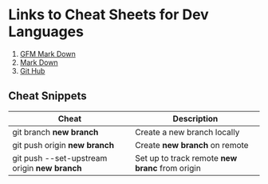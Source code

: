 # Links to Cheat Sheets for Dev Languages

1. [GFM Mark Down](https://github.com/adam-p/markdown-here/wiki/Markdown-Here-Cheatsheet) 
2. [Mark Down](https://daringfireball.net/projects/markdown/)
3. [Git Hub](https://services.github.com/on-demand/downloads/github-git-cheat-sheet.pdf)

## Cheat Snippets
Cheat | Description
--- | ---
git branch __new branch__ | Create a new branch locally
git push origin __new branch__ | Create __new branch__ on remote
git push --set-upstream origin __new branch__ | Set up to track remote __new branc__ from origin

